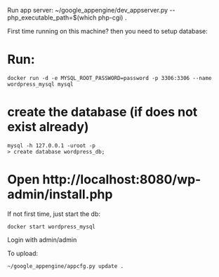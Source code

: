 Run app server: 
    ~/google_appengine/dev_appserver.py --php_executable_path=$(which php-cgi) .


First time running on this machine? then you need to setup database:

# Run:

    docker run -d -e MYSQL_ROOT_PASSWORD=password -p 3306:3306 --name wordpress_mysql mysql

# create the database (if does not exist already)

    mysql -h 127.0.0.1 -uroot -p
    > create database wordpress_db;

# Open http://localhost:8080/wp-admin/install.php



If not first time, just start the db:

    docker start wordpress_mysql

Login with admin/admin


To upload:

    ~/google_appengine/appcfg.py update .
